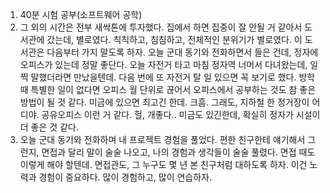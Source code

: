 1. 40분 시험 공부(소프트웨어 공학)
2. 그 외의 시간은 전부 새싹톤에 투자했다. 집에서 하면 집중이 잘 안될 거 같아서 도서관에 갔는데, 별로였다. 칙칙하고, 침침하고, 전체적인 분위기가 별로였다. 이 도서관은 다음부터 가지 말도록 하자. 오늘 군대 동기와 전화하면서 들은 건데, 정자에 오피스가 있는데 정말 좋단다. 오늘 자전거 타고 마침 정자역 너머서 다녀왔는데, 일찍 말했더라면 만났을텐데. 다음 번에 또 자전거 탈 일 있으면 꼭 보기로 했다. 방학 때 특별한 일이 없다면 오피스 월 단위로 끊어서 오피스에서 공부하는 것도 참 좋은 방법이 될 것 같다. 미금에 있으면 최고긴 한데. 크흠. 그래도, 지하철 한 정거장이 어디야.
   공유오피스 이런 거 같다. 헐, 개좋다.. 미금도 있긴한데, 확실히 정자가 시설이 더 좋은 것 같다.
3. 오늘 군대 동기와 전화하며 내 프로젝트 경험을 풀었다. 편한 친구한테 얘기해서 그런지, 면접과 달리 말이 술술 나오고, 나의 경험과 생각들이 술술 풀렸다. 면접 때도 이렇게 해야 할텐데. 면접관도, 그 누구도 몇 년 본 친구처럼 대하도록 하자. 이건 노력과 경험이 중요하다. 많이 경험하고, 많이 연습하자.
